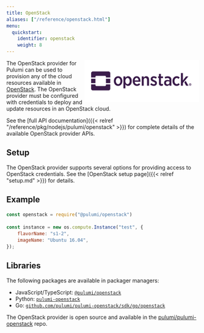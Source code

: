```yaml
---
title: OpenStack
aliases: ["/reference/openstack.html"]
menu:
  quickstart:
    identifier: openstack
    weight: 8
---
```


<img src="/images/quickstart/openstack-purple.png" align="right">

The OpenStack provider for Pulumi can be used to provision any of the cloud resources available in [OpenStack](https://www.openstack.org/).  The OpenStack provider must be configured with credentials to deploy and update resources in an OpenStack cloud.

See the [full API documentation]({{< relref "/reference/pkg/nodejs/pulumi/openstack" >}}) for complete details of the available OpenStack provider APIs.

## Setup

The OpenStack provider supports several options for providing access to OpenStack credentials.  See the [OpenStack setup page]({{< relref "setup.md" >}}) for details.

## Example

```javascript
const openstack = require("@pulumi/openstack")

const instance = new os.compute.Instance("test", {
	flavorName: "s1-2",
	imageName: "Ubuntu 16.04",
});
```

## Libraries

The following packages are available in packager managers:

* JavaScript/TypeScript: [`@pulumi/openstack`](https://www.npmjs.com/package/@pulumi/openstack)
* Python: [`pulumi-openstack`](https://pypi.org/project/pulumi-openstack/)
* Go: [`github.com/pulumi/pulumi-openstack/sdk/go/openstack`](https://github.com/pulumi/pulumi-openstack)

The OpenStack provider is open source and available in the [pulumi/pulumi-openstack](https://github.com/pulumi/pulumi-openstack) repo. 
